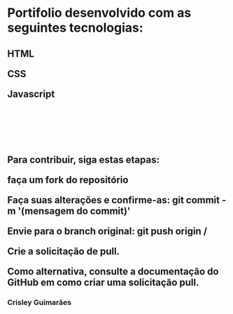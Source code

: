 <h1>Portifolio desenvolvido com as seguintes tecnologias:</h1>
<h2>
<p>HTML</p>
<p><p>CSS</p>
<p>Javascript</p>
<h2>

<br>
<br>
<br>

<p>Para contribuir, siga estas etapas:</p>
<p>  </p>
<p><strong>faça um fork do repositório</strong></p>
<p><Crie um branch: git checkout -b <nome_branch></p>
<p>Faça suas alterações e confirme-as: git commit -m '(mensagem do commit)'</p>
<p>Envie para o branch original: git push origin <nome_do_projeto> / <local></p>
<p>Crie a solicitação de pull.</p>
<p>Como alternativa, consulte a documentação do GitHub em como criar uma solicitação pull.</p>

<h3>Crisley Guimarães</h3>
